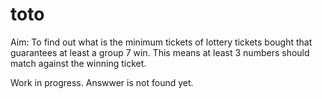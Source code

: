 # toto

Aim: To find out what is the minimum tickets of lottery tickets bought that guarantees at least a group 7 win.
This means at least 3 numbers should match against the winning ticket.


Work in progress. Answwer is not found yet. 
